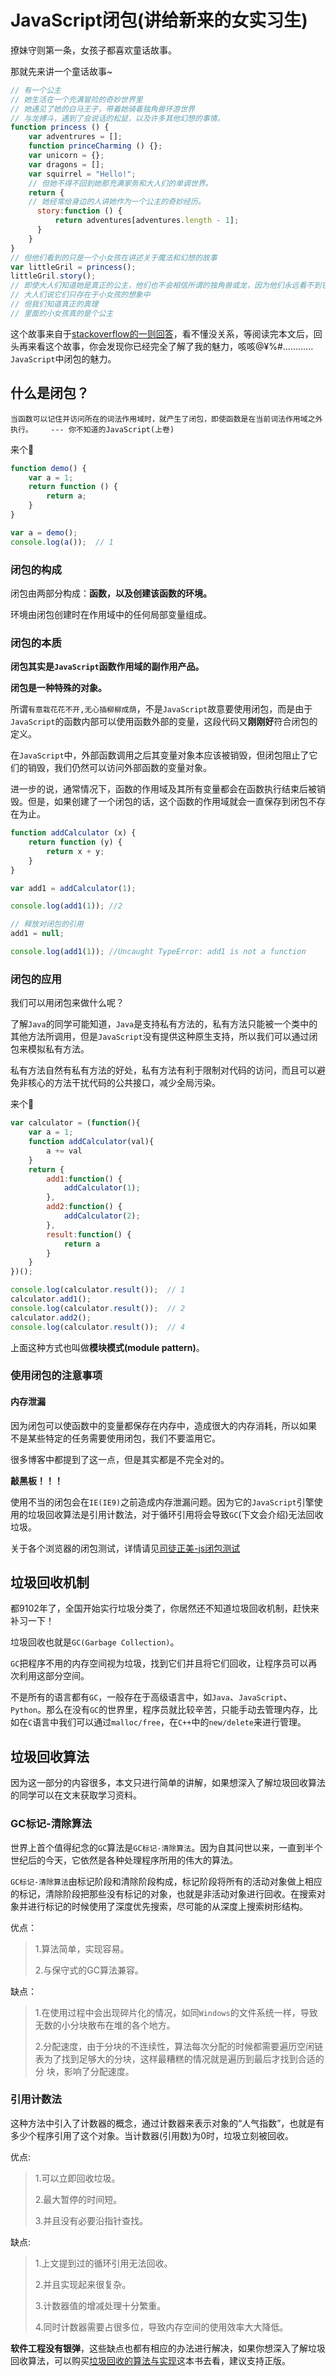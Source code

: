 # JavaScript闭包(讲给新来的女实习生)


撩妹守则第一条，女孩子都喜欢童话故事。

那就先来讲一个童话故事~

<!--more-->



```javascript
// 有一个公主
// 她生活在一个充满冒险的奇妙世界里
// 她遇见了她的白马王子，带着她骑着独角兽环游世界
// 与龙搏斗，遇到了会说话的松鼠，以及许多其他幻想的事情。
function princess () {
    var adventrures = [];
    function princeCharming () {};
    var unicorn = {};
    var dragons = [];
    var squirrel = "Hello!";
    // 但她不得不回到她那充满家务和大人们的单调世界。
    return {
    // 她经常给身边的人讲她作为一个公主的奇妙经历。
      story:function () {
          return adventures[adventures.length - 1];
      }
    }
}
// 但他们看到的只是一个小女孩在讲述关于魔法和幻想的故事
var littleGril = princess();
littleGril.story();
// 即使大人们知道她是真正的公主，他们也不会相信所谓的独角兽或龙，因为他们永远看不到它们
// 大人们说它们只存在于小女孩的想象中
// 但我们知道真正的真理
// 里面的小女孩真的是个公主
```

这个故事来自于[stackoverflow的一则回答](https://stackoverflow.com/questions/111102/how-do-javascript-closures-work/111111#111111)，看不懂没关系，等阅读完本文后，回头再来看这个故事，你会发现你已经完全了解了我的魅力，咳咳@¥%#…………`JavaScript`中闭包的魅力。


## 什么是闭包？
`当函数可以记住并访问所在的词法作用域时，就产生了闭包，即使函数是在当前词法作用域之外执行。    --- 你不知道的JavaScript(上卷)`

来个🌰

```javascript
function demo() {
    var a = 1;
    return function () {
        return a; 
    }
}

var a = demo();
console.log(a());  // 1
```
### 闭包的构成

闭包由两部分构成：**函数，以及创建该函数的环境。**

环境由闭包创建时在作用域中的任何局部变量组成。

### 闭包的本质

**闭包其实是`JavaScript`函数作用域的副作用产品。**

**闭包是一种特殊的对象。**

所谓`有意栽花花不开,无心插柳柳成荫`，不是`JavaScript`故意要使用闭包，而是由于`JavaScript`的函数内部可以使用函数外部的变量，这段代码又**刚刚好**符合闭包的定义。

在`JavaScript`中，外部函数调用之后其变量对象本应该被销毁，但闭包阻止了它们的销毁，我们仍然可以访问外部函数的变量对象。

进一步的说，通常情况下，函数的作用域及其所有变量都会在函数执行结束后被销毁。但是，如果创建了一个闭包的话，这个函数的作用域就会一直保存到闭包不存在为止。

```javascript
function addCalculator (x) {
    return function (y) {
        return x + y;
    }
}

var add1 = addCalculator(1);

console.log(add1(1)); //2

// 释放对闭包的引用
add1 = null;

console.log(add1(1)); //Uncaught TypeError: add1 is not a function

```

### 闭包的应用
我们可以用闭包来做什么呢？

了解`Java`的同学可能知道，`Java`是支持私有方法的，私有方法只能被一个类中的其他方法所调用，但是`JavaScript`没有提供这种原生支持，所以我们可以通过闭包来模拟私有方法。

私有方法自然有私有方法的好处，私有方法有利于限制对代码的访问，而且可以避免非核心的方法干扰代码的公共接口，减少全局污染。

来个🌰

```javascript
var calculator = (function(){
    var a = 1;
    function addCalculator(val){
        a += val
    }
    return {
        add1:function() {
            addCalculator(1);
        },
        add2:function() {
            addCalculator(2);
        },
        result:function() {
            return a
        }
    }
})();

console.log(calculator.result());  // 1
calculator.add1();
console.log(calculator.result());  // 2
calculator.add2();
console.log(calculator.result());  // 4
```

上面这种方式也叫做**模块模式(module pattern)**。


### 使用闭包的注意事项

#### 内存泄漏

因为闭包可以使函数中的变量都保存在内存中，造成很大的内存消耗，所以如果 不是某些特定的任务需要使用闭包，我们不要滥用它。

很多博客中都提到了这一点，但是其实都是不完全对的。

**敲黑板！！！**

使用不当的闭包会在`IE(IE9)`之前造成内存泄漏问题。因为它的`JavaScript`引擎使用的垃圾回收算法是引用计数法，对于循环引用将会导致`GC`(下文会介绍)无法回收垃圾。

关于各个浏览器的闭包测试，详情请见[司徒正美-js闭包测试](https://www.cnblogs.com/rubylouvre/p/3345294.html)

## 垃圾回收机制
都9102年了，全国开始实行垃圾分类了，你居然还不知道垃圾回收机制，赶快来补习一下！

垃圾回收也就是`GC(Garbage Collection)`。

`GC`把程序不用的内存空间视为垃圾，找到它们并且将它们回收，让程序员可以再次利用这部分空间。

不是所有的语言都有`GC`，一般存在于高级语言中，如`Java`、`JavaScript`、`Python`。那么在没有`GC`的世界里，程序员就比较辛苦，只能手动去管理内存，比如在`C`语言中我们可以通过`malloc/free`，在`C++`中的`new/delete`来进行管理。


## 垃圾回收算法
因为这一部分的内容很多，本文只进行简单的讲解，如果想深入了解垃圾回收算法的同学可以在文末获取学习资料。
### GC标记-清除算法
世界上首个值得纪念的`GC`算法是`GC标记-清除算法`。因为自其问世以来，一直到半个世纪后的今天，它依然是各种处理程序所用的伟大的算法。

`GC标记-清除算法`由标记阶段和清除阶段构成，标记阶段将所有的活动对象做上相应的标记，清除阶段把那些没有标记的对象，也就是非活动对象进行回收。在搜索对象并进行标记的时候使用了深度优先搜索，尽可能的从深度上搜索树形结构。

优点：

> 1.算法简单，实现容易。
>
> 2.与保守式的GC算法兼容。

缺点：

> 1.在使用过程中会出现碎片化的情况，如同`Windows`的文件系统一样，导致
> 无数的小分块散布在堆的各个地方。
>
> 2.分配速度，由于分块的不连续性，算法每次分配的时候都需要遍历空闲链表为了找到足够大的分块，这样最糟糕的情况就是遍历到最后才找到合适的分
> 块，影响了分配速度。


### 引用计数法

这种方法中引入了计数器的概念，通过计数器来表示对象的“人气指数”，也就是有多少个程序引用了这个对象。当计数器(引用数)为0时，垃圾立刻被回收。

优点:

> 1.可以立即回收垃圾。
>
> 2.最大暂停的时间短。
>
> 3.并且没有必要沿指针查找。

缺点:
> 1.上文提到过的循环引用无法回收。
>
> 2.并且实现起来很复杂。
>
> 3.计数器值的增减处理十分繁重。
>
> 4.同时计数器需要占很多位，导致内存空间的使用效率大大降低。


**软件工程没有银弹**，这些缺点也都有相应的办法进行解决，如果你想深入了解垃圾回收算法，可以购买[垃圾回收的算法与实现](https://book.douban.com/subject/26821357/)这本书去看，建议支持正版。





